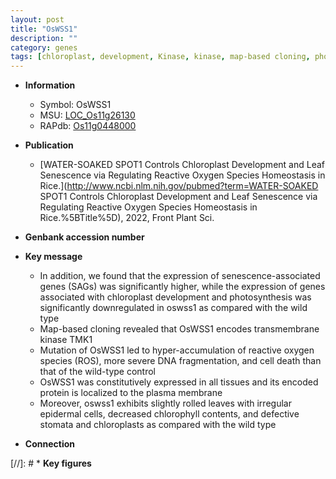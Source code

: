 ```yaml
---
layout: post
title: "OsWSS1"
description: ""
category: genes
tags: [chloroplast, development, Kinase, kinase, map-based cloning, photosynthesis, cell death, chloroplast development, plasma membrane, chlorophyll, chlorophyll content, reactive oxygen species, stomata]
---
```


* **Information**  
    + Symbol: OsWSS1  
    + MSU: [LOC_Os11g26130](http://rice.uga.edu/cgi-bin/ORF_infopage.cgi?orf=LOC_Os11g26130)  
    + RAPdb: [Os11g0448000](http://rapdb.dna.affrc.go.jp/viewer/gbrowse_details/irgsp1?name=Os11g0448000)  

* **Publication**  
    + [WATER-SOAKED SPOT1 Controls Chloroplast Development and Leaf Senescence via Regulating Reactive Oxygen Species Homeostasis in Rice.](http://www.ncbi.nlm.nih.gov/pubmed?term=WATER-SOAKED SPOT1 Controls Chloroplast Development and Leaf Senescence via Regulating Reactive Oxygen Species Homeostasis in Rice.%5BTitle%5D), 2022, Front Plant Sci.

* **Genbank accession number**  

* **Key message**  
    + In addition, we found that the expression of senescence-associated genes (SAGs) was significantly higher, while the expression of genes associated with chloroplast development and photosynthesis was significantly downregulated in oswss1 as compared with the wild type
    + Map-based cloning revealed that OsWSS1 encodes transmembrane kinase TMK1
    + Mutation of OsWSS1 led to hyper-accumulation of reactive oxygen species (ROS), more severe DNA fragmentation, and cell death than that of the wild-type control
    + OsWSS1 was constitutively expressed in all tissues and its encoded protein is localized to the plasma membrane
    + Moreover, oswss1 exhibits slightly rolled leaves with irregular epidermal cells, decreased chlorophyll contents, and defective stomata and chloroplasts as compared with the wild type

* **Connection**  

[//]: # * **Key figures**  


